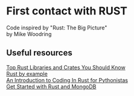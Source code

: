 # First contact with RUST
Code inspired by "Rust: The Big Picture"   
by Mike Woodring

## Useful resources
[Top Rust Libraries and Crates You Should Know](https://medium.com/@AlexanderObregon/top-rust-libraries-and-crates-you-should-know-e2a854c9679a)   
[Rust by example](https://doc.rust-lang.org/rust-by-example/index.html)  
[An Introduction to Coding In Rust for Pythonistas](https://www.youtube.com/watch?v=MoqtsYLGCC4)   
[Get Started with Rust and MongoDB](https://www.mongodb.com/developer/languages/rust/rust-mongodb-crud-tutorial/)      
